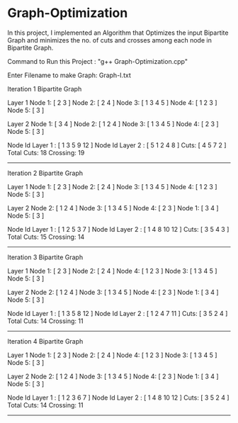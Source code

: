 # Graph-Optimization
In this project, I implemented an Algorithm that Optimizes the input Bipartite Graph and minimizes the no. of cuts and crosses among each node in Bipartite Graph.

Command to Run this Project : "g++ Graph-Optimization.cpp"

Enter Filename to make Graph: Graph-I.txt

Iteration 1
Bipartite Graph

Layer 1
Node 1: [ 2 3 ]
Node 2: [ 2 4 ]
Node 3: [ 1 3 4 5 ]
Node 4: [ 1 2 3 ]
Node 5: [ 3 ]

Layer 2
Node 1: [ 3 4 ]
Node 2: [ 1 2 4 ]
Node 3: [ 1 3 4 5 ]
Node 4: [ 2 3 ]
Node 5: [ 3 ]

Node Id Layer 1 : [ 1 3 5 9 12 ]
Node Id Layer 2 : [ 5 1 2 4 8 ]
Cuts: [ 4 5 7 2 ]
Total Cuts: 18
Crossing: 19

--------------------------------

Iteration 2
Bipartite Graph

Layer 1
Node 1: [ 2 3 ]
Node 2: [ 2 4 ]
Node 3: [ 1 3 4 5 ]
Node 4: [ 1 2 3 ]
Node 5: [ 3 ]

Layer 2
Node 2: [ 1 2 4 ]
Node 3: [ 1 3 4 5 ]
Node 4: [ 2 3 ]
Node 1: [ 3 4 ]
Node 5: [ 3 ]

Node Id Layer 1 : [ 1 2 5 3 7 ]
Node Id Layer 2 : [ 1 4 8 10 12 ]
Cuts: [ 3 5 4 3 ]
Total Cuts: 15
Crossing: 14

--------------------------------

Iteration 3
Bipartite Graph

Layer 1
Node 1: [ 2 3 ]
Node 2: [ 2 4 ]
Node 4: [ 1 2 3 ]
Node 3: [ 1 3 4 5 ]
Node 5: [ 3 ]

Layer 2
Node 2: [ 1 2 4 ]
Node 3: [ 1 3 4 5 ]
Node 4: [ 2 3 ]
Node 1: [ 3 4 ]
Node 5: [ 3 ]

Node Id Layer 1 : [ 1 3 5 8 12 ]
Node Id Layer 2 : [ 1 2 4 7 11 ]
Cuts: [ 3 5 2 4 ]
Total Cuts: 14
Crossing: 11

--------------------------------

Iteration 4
Bipartite Graph

Layer 1
Node 1: [ 2 3 ]
Node 2: [ 2 4 ]
Node 4: [ 1 2 3 ]
Node 3: [ 1 3 4 5 ]
Node 5: [ 3 ]

Layer 2
Node 2: [ 1 2 4 ]
Node 3: [ 1 3 4 5 ]
Node 4: [ 2 3 ]
Node 1: [ 3 4 ]
Node 5: [ 3 ]

Node Id Layer 1 : [ 1 2 3 6 7 ]
Node Id Layer 2 : [ 1 4 8 10 12 ]
Cuts: [ 3 5 2 4 ]
Total Cuts: 14
Crossing: 11

--------------------------------
